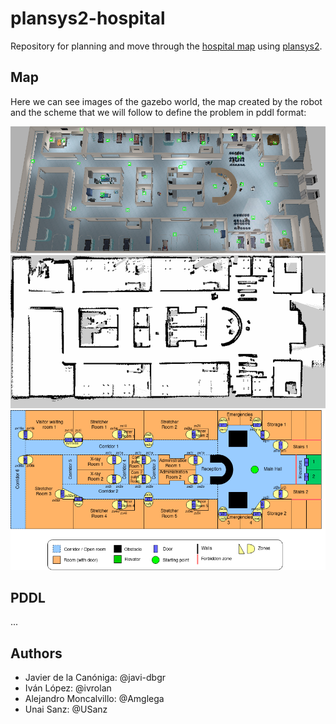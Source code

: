 # plansys2-hospital
Repository for planning and move through the [hospital map](https://github.com/aws-robotics/aws-robomaker-hospital-world#readme) using [plansys2](https://intelligentroboticslab.gsyc.urjc.es/ros2_planning_system.github.io/).

## Map
Here we can see images of the gazebo world, the map created by the robot and the scheme that we will follow to define the problem in pddl format:

![gazebo world image](imgs/aws_hospital_top_view.png)
![robot map image](imgs/reversed_hospital_map.png)
![scheme map image](imgs/hospital_map_scheme.png)

## PDDL
...

## Authors

 - Javier de la Canóniga: @javi-dbgr
 - Iván López: @ivrolan
 - Alejandro Moncalvillo: @Amglega
 - Unai Sanz: @USanz
